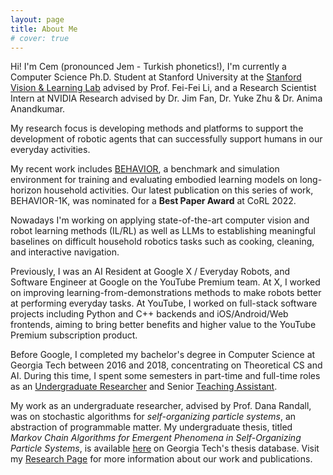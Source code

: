 ```yaml
---
layout: page
title: About Me
# cover: true
---
```


Hi! I'm Cem (pronounced Jem - Turkish phonetics!), I'm currently a Computer
Science Ph.D. Student at Stanford University at the
[Stanford Vision & Learning Lab](http://svl.stanford.edu/) advised by Prof. Fei-Fei Li, and
a Research Scientist Intern at NVIDIA Research advised by Dr. Jim Fan, Dr. Yuke Zhu & Dr. Anima Anandkumar.

My research focus is developing methods and platforms to support the development of robotic
agents that can successfully support humans in our everyday activities. 

My recent work includes [BEHAVIOR](http://behavior.stanford.edu), a benchmark and simulation
environment for training and evaluating embodied learning models on long-horizon household activities.
Our latest publication on this series of work, BEHAVIOR-1K, was nominated for a **Best Paper Award** at
CoRL 2022.

Nowadays I'm working on applying state-of-the-art computer vision and robot learning
methods (IL/RL) as well as LLMs to establishing meaningful baselines on difficult household robotics
tasks such as cooking, cleaning, and interactive navigation.

Previously, I was an AI Resident at Google X / Everyday Robots, and Software Engineer
at Google on the YouTube Premium team. At X, I worked on improving learning-from-demonstrations
methods to make robots better at performing everyday tasks. At YouTube, I worked on
full-stack software projects including Python and C++ backends and iOS/Android/Web frontends,
aiming to bring better benefits and higher value to the YouTube Premium subscription product.

Before Google, I completed my bachelor's degree in Computer Science at Georgia
Tech between 2016 and 2018, concentrating on Theoretical CS and AI. During this
time, I spent some semesters in part-time and full-time roles as an
[Undergraduate Researcher](/research/) and Senior [Teaching Assistant](/teaching/).

My work as an undergraduate researcher, advised by Prof. Dana Randall, was on
stochastic algorithms for *self-organizing particle systems*, an abstraction of
programmable matter. My undergraduate thesis, titled _Markov Chain Algorithms for
Emergent Phenomena in Self-Organizing Particle Systems_, is available
[here](https://smartech.gatech.edu/handle/1853/60893) on
Georgia Tech's thesis database. Visit my [Research Page](/research/) for more
information about our work and publications.
